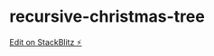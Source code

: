 # recursive-christmas-tree

[Edit on StackBlitz ⚡️](https://stackblitz.com/edit/recursive-christmas-tree-udtq2t)